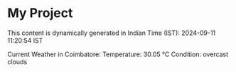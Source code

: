# My Project

This content is dynamically generated in Indian Time (IST): 2024-09-11 11:20:54 IST


Current Weather in Coimbatore:
Temperature: 30.05 °C
Condition: overcast clouds
